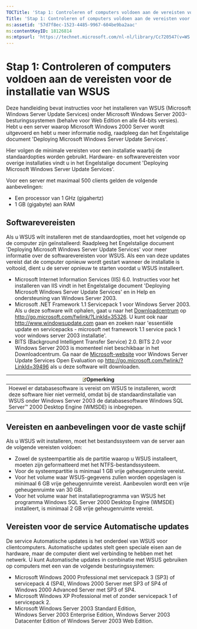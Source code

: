 ```yaml
---
TOCTitle: 'Stap 1: Controleren of computers voldoen aan de vereisten voor de installatie van WSUS'
Title: 'Stap 1: Controleren of computers voldoen aan de vereisten voor de installatie van WSUS'
ms:assetid: '57d7f8ec-1523-4485-9967-604be9ba2aac'
ms:contentKeyID: 18126814
ms:mtpsurl: 'https://technet.microsoft.com/nl-nl/library/Cc720547(v=WS.10)'
---
```


Stap 1: Controleren of computers voldoen aan de vereisten voor de installatie van WSUS
======================================================================================

Deze handleiding bevat instructies voor het installeren van WSUS (Microsoft Windows Server Update Services) onder Microsoft Windows Server 2003-besturingssystemen (behalve voor Web Edition en alle 64-bits versies). Hebt u een server waarop Microsoft Windows 2000 Server wordt uitgevoerd en hebt u meer informatie nodig, raadpleeg dan het Engelstalige document 'Deploying Microsoft Windows Server Update Services'.

Hier volgen de minimale vereisten voor een installatie waarbij de standaardopties worden gebruikt. Hardware- en softwarevereisten voor overige installaties vindt u in het Engelstalige document 'Deploying Microsoft Windows Server Update Services'.

Voor een server met maximaal 500 clients gelden de volgende aanbevelingen:

-   Een processor van 1 GHz (gigahertz)
-   1 GB (gigabyte) aan RAM

Softwarevereisten
-----------------

Als u WSUS wilt installeren met de standaardopties, moet het volgende op de computer zijn geïnstalleerd: Raadpleeg het Engelstalige document 'Deploying Microsoft Windows Server Update Services' voor meer informatie over de softwarevereisten voor WSUS. Als een van deze updates vereist dat de computer opnieuw wordt gestart wanneer de installatie is voltooid, dient u de server opnieuw te starten voordat u WSUS installeert.

-   Microsoft Internet Information Services (IIS) 6.0. Instructies voor het installeren van IIS vindt in het Engelstalige document 'Deploying Microsoft Windows Server Update Services' en in Help en ondersteuning van Windows Server 2003.
-   Microsoft .NET Framework 1.1 Servicepack 1 voor Windows Server 2003. Als u deze software wilt ophalen, gaat u naar het [Downloadcentrum](http://go.microsoft.com/fwlink/?linkid=47358) op http://go.microsoft.com/fwlink/?LinkId=35326.
    U kunt ook naar http://www.windowsupdate.com gaan en zoeken naar 'essentiële update en servicepacks - microsoft net framework 1.1 service pack 1 voor windows server 2003 installatie'.
-   BITS (Background Intelligent Transfer Service) 2.0. BITS 2.0 voor Windows Server 2003 is momenteel niet beschikbaar in het Downloadcentrum. Ga naar de [Microsoft-website](http://go.microsoft.com/fwlink/?linkid=47357) voor Windows Server Update Services Open Evaluation op http://go.microsoft.com/fwlink/?LinkId=39496 als u deze software wilt downloaden.

| ![](/security-updates/images/Cc720547.note(WS.10).gif)Opmerking                                                                                                                                                                                   |
|--------------------------------------------------------------------------------------------------------------------------------------------------------------------------------------------------------------------------------------------------------------|
| Hoewel er databasesoftware is vereist om WSUS te installeren, wordt deze software hier niet vermeld, omdat bij de standaardinstallatie van WSUS onder Windows Server 2003 de databasesoftware Windows SQL Server™ 2000 Desktop Engine (WMSDE) is inbegrepen. |

Vereisten en aanbevelingen voor de vaste schijf
-----------------------------------------------

Als u WSUS wilt installeren, moet het bestandssysteem van de server aan de volgende vereisten voldoen:

-   Zowel de systeempartitie als de partitie waarop u WSUS installeert, moeten zijn geformatteerd met het NTFS-bestandssysteem.
-   Voor de systeempartitie is minimaal 1 GB vrije geheugenruimte vereist.
-   Voor het volume waar WSUS-gegevens zullen worden opgeslagen is minimaal 6 GB vrije geheugenruimte vereist. Aanbevolen wordt een vrije geheugenruimte van 30 GB.
-   Voor het volume waar het installatieprogramma van WSUS het programma Windows SQL Server 2000 Desktop Engine (WMSDE) installeert, is minimaal 2 GB vrije geheugenruimte vereist.

Vereisten voor de service Automatische updates
----------------------------------------------

De service Automatische updates is het onderdeel van WSUS voor clientcomputers. Automatische updates stelt geen speciale eisen aan de hardware, maar de computer dient wel verbinding te hebben met het netwerk. U kunt Automatische updates in combinatie met WSUS gebruiken op computers met een van de volgende besturingssystemen:

-   Microsoft Windows 2000 Professional met servicepack 3 (SP3) of servicepack 4 (SP4), Windows 2000 Server met SP3 of SP4 of Windows 2000 Advanced Server met SP3 of SP4.
-   Microsoft Windows XP Professional met of zonder servicepack 1 of servicepack 2.
-   Microsoft Windows Server 2003 Standard Edition, Windows Server 2003 Enterprise Edition, Windows Server 2003 Datacenter Edition of Windows Server 2003 Web Edition.

